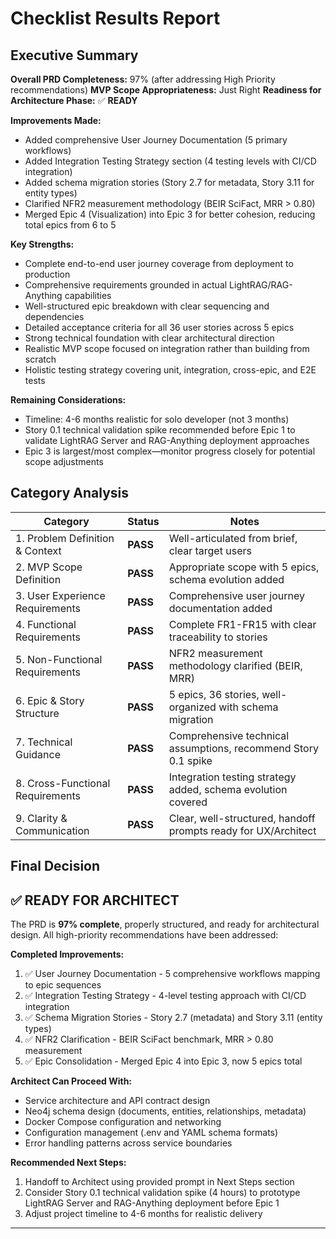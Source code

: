 # Checklist Results Report

## Executive Summary

**Overall PRD Completeness:** 97% (after addressing High Priority recommendations)
**MVP Scope Appropriateness:** Just Right
**Readiness for Architecture Phase:** ✅ **READY**

**Improvements Made:**
- Added comprehensive User Journey Documentation (5 primary workflows)
- Added Integration Testing Strategy section (4 testing levels with CI/CD integration)
- Added schema migration stories (Story 2.7 for metadata, Story 3.11 for entity types)
- Clarified NFR2 measurement methodology (BEIR SciFact, MRR > 0.80)
- Merged Epic 4 (Visualization) into Epic 3 for better cohesion, reducing total epics from 6 to 5

**Key Strengths:**
- Complete end-to-end user journey coverage from deployment to production
- Comprehensive requirements grounded in actual LightRAG/RAG-Anything capabilities
- Well-structured epic breakdown with clear sequencing and dependencies
- Detailed acceptance criteria for all 36 user stories across 5 epics
- Strong technical foundation with clear architectural direction
- Realistic MVP scope focused on integration rather than building from scratch
- Holistic testing strategy covering unit, integration, cross-epic, and E2E tests

**Remaining Considerations:**
- Timeline: 4-6 months realistic for solo developer (not 3 months)
- Story 0.1 technical validation spike recommended before Epic 1 to validate LightRAG Server and RAG-Anything deployment approaches
- Epic 3 is largest/most complex—monitor progress closely for potential scope adjustments

## Category Analysis

| Category                         | Status     | Notes                                                                 |
| -------------------------------- | ---------- | --------------------------------------------------------------------- |
| 1. Problem Definition & Context  | **PASS**   | Well-articulated from brief, clear target users                       |
| 2. MVP Scope Definition          | **PASS**   | Appropriate scope with 5 epics, schema evolution added                |
| 3. User Experience Requirements  | **PASS**   | Comprehensive user journey documentation added                        |
| 4. Functional Requirements       | **PASS**   | Complete FR1-FR15 with clear traceability to stories                  |
| 5. Non-Functional Requirements   | **PASS**   | NFR2 measurement methodology clarified (BEIR, MRR)                    |
| 6. Epic & Story Structure        | **PASS**   | 5 epics, 36 stories, well-organized with schema migration            |
| 7. Technical Guidance            | **PASS**   | Comprehensive technical assumptions, recommend Story 0.1 spike        |
| 8. Cross-Functional Requirements | **PASS**   | Integration testing strategy added, schema evolution covered          |
| 9. Clarity & Communication       | **PASS**   | Clear, well-structured, handoff prompts ready for UX/Architect        |

## Final Decision

## ✅ **READY FOR ARCHITECT**

The PRD is **97% complete**, properly structured, and ready for architectural design. All high-priority recommendations have been addressed:

**Completed Improvements:**
1. ✅ User Journey Documentation - 5 comprehensive workflows mapping to epic sequences
2. ✅ Integration Testing Strategy - 4-level testing approach with CI/CD integration
3. ✅ Schema Migration Stories - Story 2.7 (metadata) and Story 3.11 (entity types)
4. ✅ NFR2 Clarification - BEIR SciFact benchmark, MRR > 0.80 measurement
5. ✅ Epic Consolidation - Merged Epic 4 into Epic 3, now 5 epics total

**Architect Can Proceed With:**
- Service architecture and API contract design
- Neo4j schema design (documents, entities, relationships, metadata)
- Docker Compose configuration and networking
- Configuration management (.env and YAML schema formats)
- Error handling patterns across service boundaries

**Recommended Next Steps:**
1. Handoff to Architect using provided prompt in Next Steps section
2. Consider Story 0.1 technical validation spike (4 hours) to prototype LightRAG Server and RAG-Anything deployment before Epic 1
3. Adjust project timeline to 4-6 months for realistic delivery

---
